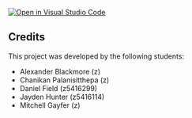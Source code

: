 [![Open in Visual Studio Code](https://classroom.github.com/assets/open-in-vscode-718a45dd9cf7e7f842a935f5ebbe5719a5e09af4491e668f4dbf3b35d5cca122.svg)](https://classroom.github.com/online_ide?assignment_repo_id=15170700&assignment_repo_type=AssignmentRepo)

## Credits

This project was developed by the following students:
 - Alexander Blackmore (z)
 - Chanikan Palanisitthepa (z)
 - Daniel Field (z5416299)
 - Jayden Hunter (z5416114)
 - Mitchell Gayfer (z)
